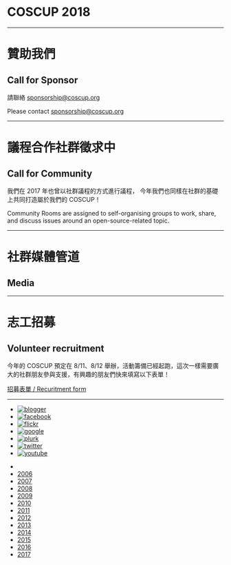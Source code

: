 <!-- .slide: id="home" -->

# COSCUP 2018

----

<!-- .slide: id="sponsor" -->

# 贊助我們
## Call for Sponsor

請聯絡 sponsorship@coscup.org

Please contact sponsorship@coscup.org

----

<!-- .slide: data-tbd="true" id="cfc" -->

# 議程合作社群徵求中
## Call for Community

我們在 2017 年也曾以社群議程的方式進行議程，
今年我們也同樣在社群的基礎上共同打造屬於我們的 COSCUP！

Community Rooms are assigned to self-organising groups to
work, share, and discuss issues around an open-source-related topic.

----

<!-- .slide: data-tbd="true" id="media" -->

# 社群媒體管道
## Media

----

<!-- .slide: id="volunteer" -->

# 志工招募
## Volunteer recruitment

今年的 COSCUP 預定在 8/11、8/12 舉辦，活動籌備已經起跑，這次一樣需要廣大的社群朋友參與支援，有興趣的朋友們快來填寫以下表單！

[招募表單 / Recuritment form](https://docs.google.com/forms/d/e/1FAIpQLSdHYdmjCFuVBCZKmeN_tp_I9rm4vkERHvK7gS0h1haTcxHDGg/viewform) <!-- .element: target="_blank" -->

----

<!-- .slide: id="links" -->

<!-- # 社群網站連結 -->
- [![blogger](https://david50407.github.io/studious-goggles/assets/icon-blogger.svg)](http://blog.coscup.org/) <!-- .element: target="_blank" -->
- [![facebook](https://david50407.github.io/studious-goggles/assets/icon-facebook.svg)](https://www.facebook.com/coscup/) <!-- .element: target="_blank" -->
- [![flickr](https://david50407.github.io/studious-goggles/assets/icon-flickr.svg)](https://www.flickr.com/people/coscup) <!-- .element: target="_blank" -->
- [![google](https://david50407.github.io/studious-goggles/assets/icon-google.svg)](https://plus.google.com/+coscup/posts) <!-- .element: target="_blank" -->
- [![plurk](https://david50407.github.io/studious-goggles/assets/icon-plurk.svg)](https://www.plurk.com/coscup) <!-- .element: target="_blank" -->
- [![twitter](https://david50407.github.io/studious-goggles/assets/icon-twitter.svg)](https://twitter.com/coscup) <!-- .element: target="_blank" -->
- [![youtube](https://david50407.github.io/studious-goggles/assets/icon-youtube.svg)](https://www.youtube.com/user/thecoscup) <!-- .element: target="_blank" -->

<!-- # 往年網站連結 -->
- <!-- .element: id="histories" -->
- [2006](http://coscup.org/2006/) <!-- .element: target="_blank" -->
- [2007](http://coscup.org/2007/) <!-- .element: target="_blank" -->
- [2008](http://coscup.org/2008/) <!-- .element: target="_blank" -->
- [2009](http://coscup.org/2009/) <!-- .element: target="_blank" -->
- [2010](http://coscup.org/2010/) <!-- .element: target="_blank" -->
- [2011](http://coscup.org/2011/) <!-- .element: target="_blank" -->
- [2012](http://coscup.org/2012/) <!-- .element: target="_blank" -->
- [2013](http://coscup.org/2013/) <!-- .element: target="_blank" -->
- [2014](http://coscup.org/2014/) <!-- .element: target="_blank" -->
- [2015](http://coscup.org/2015/) <!-- .element: target="_blank" -->
- [2016](http://coscup.org/2016/) <!-- .element: target="_blank" -->
- [2017](http://coscup.org/2017/) <!-- .element: target="_blank" -->
